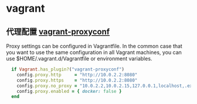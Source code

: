 # vagrant


## 代理配置 [vagrant-proxyconf](http://tmatilai.github.io/vagrant-proxyconf/)

Proxy settings can be configured in Vagrantfile. In the common case that you want to use the same configuration in all Vagrant machines, you can use $HOME/.vagrant.d/Vagrantfile or environment variables.

```ruby
  if Vagrant.has_plugin?("vagrant-proxyconf")
    config.proxy.http     = "http://10.0.2.2:8080"
    config.proxy.https    = "http://10.0.2.2:8080"
    config.proxy.no_proxy = "10.0.2.2,10.0.2.15,127.0.0.1,localhost,.example.com"
    config.proxy.enabled = { docker: false }
  end
```
